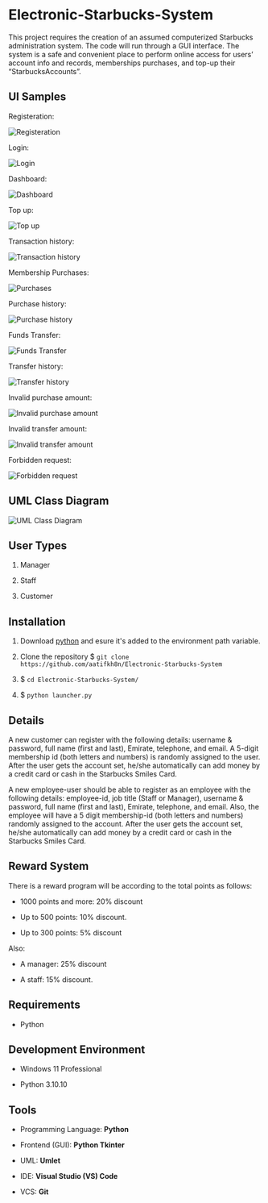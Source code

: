# Electronic-Starbucks-System

This project requires the creation of an assumed computerized Starbucks administration system. The code will run through a GUI interface. The system is a safe and convenient place to perform online access for users’ account info and records, memberships purchases, and top-up their “StarbucksAccounts”.

## UI Samples

Registeration:

<img src="README_images/Sign up.png" alt="Registeration">

Login:

<img src="README_images/Login.png" alt="Login">

Dashboard:

<img src="README_images/Dashboard.png" alt="Dashboard">

Top up:

<img src="README_images/Top up.png" alt="Top up">

Transaction history:

<img src="README_images/Transaction history.png" alt="Transaction history">

Membership Purchases:

<img src="README_images/Purchase.png" alt="Purchases">

Purchase history:

<img src="README_images/Purchase history.png" alt="Purchase history">

Funds Transfer:

<img src="README_images/Funds transfer.png" alt="Funds Transfer">

Transfer history:

<img src="README_images/Funds transfer history.png" alt="Transfer history">

Invalid purchase amount:

<img src="README_images/Invalid purchase amount.png" alt="Invalid purchase amount">

Invalid transfer amount:

<img src="README_images/Invlalid transferring amount.png" alt="Invalid transfer amount">

Forbidden request:

<img src="README_images/Forbidden request.png" alt="Forbidden request">

## UML Class Diagram

<img src="README_images/UML Class Diagram.png" alt="UML Class Diagram">

## User Types

1) Manager

2) Staff

3) Customer

## Installation

1) Download <a href="https://www.python.org/downloads/">python</a> and esure it's added to the environment path variable.

2) Clone the repository $ ```git clone https://github.com/aatifkh8n/Electronic-Starbucks-System```

3) $ ```cd Electronic-Starbucks-System/```

4) $ ```python launcher.py```

## Details

A new customer can register with the following details: username & password, full name (first and last),
Emirate, telephone, and email. A 5-digit membership id (both letters and numbers) is randomly assigned to
the user. After the user gets the account set, he/she automatically can add money by a credit card or cash in
the Starbucks Smiles Card.

A new employee-user should be able to register as an employee with the following details: employee-id, job
title (Staff or Manager), username & password, full name (first and last), Emirate, telephone, and email. Also,
the employee will have a 5 digit membership-id (both letters and numbers) randomly assigned to the account.
After the user gets the account set, he/she automatically can add money by a credit card or cash in the
Starbucks Smiles Card.

## Reward System

There is a reward program will be according to the total points as follows:

- 1000 points and more: 20% discount

- Up to 500 points: 10% discount.

- Up to 300 points: 5% discount

Also:

- A manager: 25% discount

- A staff: 15% discount.

## Requirements

- Python

## Development Environment

- Windows 11 Professional

- Python 3.10.10

## Tools

- Programming Language: **Python**

- Frontend (GUI): **Python Tkinter**

- UML: **Umlet**

- IDE: **Visual Studio (VS) Code**

- VCS: **Git**